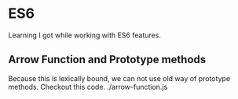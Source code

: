 # ES6

Learning I got while working with ES6 features.

## Arrow Function and Prototype methods

Because this is lexically bound, we can not use old way of prototype methods.
Checkout this code. ./arrow-function.js
